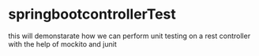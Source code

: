 # springbootcontrollerTest

this will demonstarate how we can perform unit testing 
on a rest controller with the help of mockito and junit 
